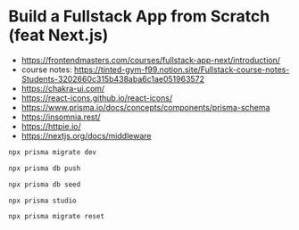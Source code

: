 # Build a Fullstack App from Scratch (feat Next.js)

* <https://frontendmasters.com/courses/fullstack-app-next/introduction/>
* course notes: <https://tinted-gym-f99.notion.site/Fullstack-course-notes-Students-3202660c315b438aba6c1ae051963572>
* <https://chakra-ui.com/>
* <https://react-icons.github.io/react-icons/>
* <https://www.prisma.io/docs/concepts/components/prisma-schema>
* <https://insomnia.rest/>
* <https://httpie.io/>
* <https://nextjs.org/docs/middleware>

```bash
npx prisma migrate dev
```

```bash
npx prisma db push
```

```bash
npx prisma db seed
```

```bash
npx prisma studio
```

```bash
npx prisma migrate reset
```